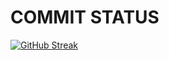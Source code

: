 # COMMIT STATUS
[![GitHub Streak](https://github-readme-streak-stats.herokuapp.com?user=yuya0405&date_format=M%20j%5B%2C%20Y%5D)](https://git.io/streak-stats)
